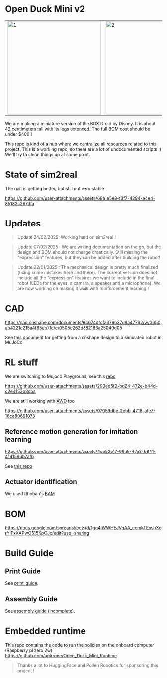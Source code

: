 # Open Duck Mini v2

<table>
  <tr>
    <td> <img src="https://github.com/user-attachments/assets/1cec3e46-de46-4abb-9c9e-20f936f15121" alt="1" width="300px" ></td>
    <td> <img src="https://github.com/user-attachments/assets/d2588204-32db-47c1-9ac5-2d2f71dbb98a" alt="2" width="300px" ></td>
    <td> <img src="https://github.com/user-attachments/assets/94fbd245-655e-4465-a727-950a89ff02c2" alt="3" width="300px" ></td>
   </tr> 
</table>

We are making a miniature version of the BDX Droid by Disney. It is about 42 centimeters tall with its legs extended.
The full BOM cost should be under $400 !

This repo is kind of a hub where we centralize all resources related to this project. This is a working repo, so there are a lot of undocumented scripts :) We'll try to clean things up at some point.


# State of sim2real

The gait is getting better, but still not very stable

https://github.com/user-attachments/assets/69a1e5e8-f3f7-4294-a4e4-85182c297dfa

# Updates

> Update 24/02/2025: Working hard on sim2real ! 

> Update 07/02/2025 : We are writing documentation on the go, but the design and BOM should not change drastically. Still missing the "expression" features, but they can be added after building the robot!

> Update 22/01/2025 : The mechanical design is pretty much finalized (fixing some mistakes here and there). The current version does not include all the "expression" features we want to include in the final robot (LEDs for the eyes, a camera, a speaker and a microphone). We are now working on making it walk with reinforcement learning !

# CAD

https://cad.onshape.com/documents/64074dfcfa379b37d8a47762/w/3650ab4221e215a4f65eb7fe/e/0505c262d882183a25049d05

See [this document](docs/prepare_robot.md) for getting from a onshape design to a simulated robot in MuJoCo

# RL stuff

We are switching to Mujoco Playground, see this [repo](https://github.com/apirrone/Open_Duck_Playground)

https://github.com/user-attachments/assets/293ed5f2-bd24-472e-b44d-c2e4153b8cba

We are still working with [AWD](https://github.com/rimim/AWD) too

https://github.com/user-attachments/assets/07059dbe-2ebb-4718-afe7-16ce80691073

## Reference motion generation for imitation learning 

https://github.com/user-attachments/assets/4cb52e17-99a5-47a8-b841-4141596b7afb

See [this repo](https://github.com/apirrone/Open_Duck_reference_motion_generator)

## Actuator identification 

We used Rhoban's [BAM](https://github.com/Rhoban/bam)

# BOM

https://docs.google.com/spreadsheets/d/1gq4iWWHEJVgAA_eemkTEsshXqrYlFxXAPwO515KpCJc/edit?usp=sharing

# Build Guide

## Print Guide

See [print_guide](docs/print_guide.md).

## Assembly Guide

See [assembly guide (incomplete)](docs/assembly_guide.md).

# Embedded runtime

This repo contains the code to run the policies on the onboard computer (Raspberry pi zero 2w) https://github.com/apirrone/Open_Duck_Mini_Runtime


> Thanks a lot to HuggingFace and Pollen Robotics for sponsoring this project !
